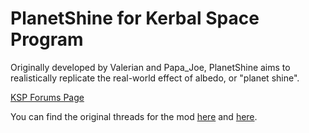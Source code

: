 # PlanetShine for Kerbal Space Program

Originally developed by Valerian and Papa_Joe, PlanetShine aims to realistically replicate the real-world effect of albedo, or "planet shine".

[KSP Forums Page](https://forum.kerbalspaceprogram.com/index.php?/topic/189071-18x-planetshine-0262-oct-19-2019/)

You can find the original threads for the mod [here](https://forum.kerbalspaceprogram.com/index.php?/topic/87012-12-planetshine-v0252-stable-v05-experimental-4-october-2016/) and [here](https://forum.kerbalspaceprogram.com/index.php?/topic/173138-141-planetshine-0261-mar-28-2018/).
